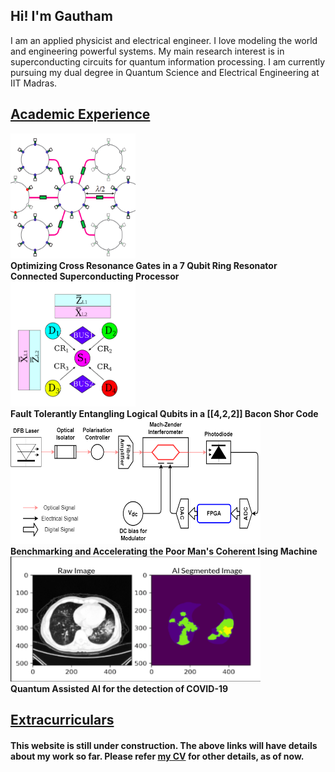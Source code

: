 ## Hi! I'm Gautham
I am an applied physicist and electrical engineer. I love modeling the world and engineering powerful systems. My main research interest is in superconducting circuits for quantum information processing. I am currently pursuing my dual degree in Quantum Science and Electrical Engineering at IIT Madras. 

## [Academic Experience](https://gautham-umasankar.github.io/academic_experience.html)


<div class="row">
  <div class="column">
    <img src="/pictures/ring.png" alt="Qubits connected with a ring" width = "200" height = "200">
  </div>
  <div class = "column">
    <strong> Optimizing Cross Resonance Gates in a 7 Qubit Ring Resonator Connected Superconducting Processor </strong>
  </div>
</div>

<div class "row">
  <div class="column">
    <img src="/pictures/entangling_logical_qubits.png" alt="Entangling logical Qubits" width = "200" height = "200">
  </div>
  <div class = "column">
    <strong> Fault Tolerantly Entangling Logical Qubits in a [[4,2,2]] Bacon Shor Code </strong>
  </div>
</div>


<div class "row">
  <div class="column">
    <img src="/pictures/poor_man_schematic.png" alt="The Poor Man's Coherent Ising Machine" width = "400" height = "200">
  </div>
  <div class = "column">
    <strong> Benchmarking and Accelerating the Poor Man's Coherent Ising Machine </strong>
  </div>
</div>

<div class "row">
  <div class="column">
    <img src="/pictures/Segmented_Lungs.png" alt="Quantum AI for COVID-19 Detection" width = "400" height = "200">
  </div>
  <div class = "column">
    <strong> Quantum Assisted AI for the detection of COVID-19 </strong>
  </div>
</div>

<!--
<div class="row">
  <div class="column">
    <img src="/pictures/poor_man_schematic.png" alt="The Poor Man's Coherent Ising Machine" width = "200" height = "200">
  </div>
  <div class="column">
    <img src="/pictures/Segmented_Lungs.png" alt="Quantum AI for COVID-19 Detection" width = "200" height = "200">
  </div>
</div>  
-->
  
<!--
<div class="row">
  <div class="column">
    <img src="img_snow.jpg" alt="Snow" style="width:100%">
  </div>
  <div class="column">
    <img src="img_forest.jpg" alt="Forest" style="width:100%">
  </div>
</div>
-->

## [Extracurriculars](https://gautham-umasankar.github.io/extracurriculars.html)

#### This website is still under construction. The above links will have details about my work so far. Please refer [my CV](www.google.com) for other details, as of now. 
